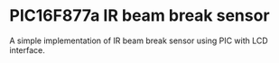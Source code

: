 # PIC16F877a IR beam break sensor 

A simple implementation of IR beam break sensor using PIC with LCD interface.
